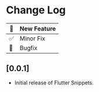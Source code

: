 # Change Log
| 🚀  | New Feature |
| --- | ----------- |
| ✅  | Minor Fix   |
| 🐛  | Bugfix      |

## [0.0.1]

- Initial release of Flutter Snippets.